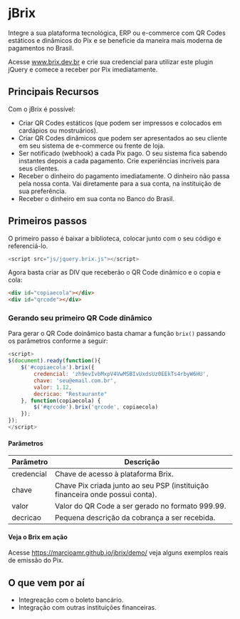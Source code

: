 # jBrix

Integre a sua plataforma tecnológica, ERP ou e-commerce com QR Codes estáticos e dinâmicos do Pix e se beneficie da maneira mais moderna de pagamentos no Brasil.

Acesse www.brix.dev.br e crie sua credencial para utilizar este plugin jQuery e comece a receber por Pix imediatamente.

## Principais Recursos 

Com o jBrix é possível:

* Criar QR Codes estáticos (que podem ser impressos e colocados em cardápios ou mostruários).
* Criar QR Codes dinâmicos que podem ser apresentados ao seu cliente em seu sistema de e-commerce ou frente de loja.
* Ser notificado (webhook) a cada Pix pago. O seu sistema fica sabendo instantes depois a cada pagamento. Crie experiências incríveis para seus clientes.
* Receber o dinheiro do pagamento imediatamente. O dinheiro não passa pela nossa conta. Vai diretamente para a sua conta, na instituição de sua preferência.
* Receber o dinheiro em sua conta no Banco do Brasil.

## Primeiros passos

O primeiro passo é baixar a biblioteca, colocar junto com o seu código e referenciá-lo.

```javascript
<script src="js/jquery.brix.js"></script>
```

Agora basta criar as DIV que receberão o QR Code dinâmico e o copia e cola:

```html
<div id="copiaecola"></div>
<div id="qrcode"></div>
```

### Gerando seu primeiro QR Code dinâmico

Para gerar o QR Code doinâmico basta chamar a função ```brix()``` passando os parâmetros conforme a seguir:

```javascript
<script>
$(document).ready(function(){
    $('#copiaecola').brix({
        credencial: 'zh9evIvbMxpV4VwMSBIvUxdsUz0EEkTs4rbyW6HU',
        chave: 'seu@email.com.br',
        valor: 1.12,
        decricao: "Restaurante"
    }, function(copiaecola) {
        $('#qrcode').brix('qrcode', copiaecola)
    });
});
</script>
```

#### Parâmetros


Parâmetro | Descrição
------------ | -------------
credencial | Chave de acesso à plataforma Brix.
chave | Chave Pix criada junto ao seu PSP (instituição financeira onde possui conta).
valor | Valor do QR Code a ser gerado no formato 999.99.
decricao | Pequena descrição da cobrança a ser recebida.
 
#### Veja o Brix em ação

Acesse https://marcioamr.github.io/jbrix/demo/ veja alguns exemplos reais de emissão do Pix.

## O que vem por aí

* Integreação com o boleto bancário.
* Integração com outras instituições financeiras.
